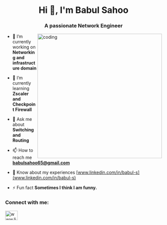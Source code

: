 
<h1 align="center">Hi 👋, I'm Babul Sahoo</h1>
<h3 align="center">A passionate Network Engineer</h3>

<img align="right" alt="coding" width="400" src="https://ameyacloud.in/wp-content/uploads/2021/07/AMAZON-AWS-CLOUD-ENGINEER.gif">

- 🔭 I’m currently working on **Networking and infrastructure domain**

- 🌱 I’m currently learning **Zscaler and Checkpoint Firewall**

- 💬 Ask me about **Switching and Routing**

- 📫 How to reach me **babulsahoo65@gmail.com**

- 📄 Know about my experiences [www.linkedin.com/in/babul-s](www.linkedin.com/in/babul-s)

- ⚡ Fun fact **Sometimes I think I am funny.**

<h3 align="left">Connect with me:</h3>
<p align="left">
<a href="https://linkedin.com/in/www.linkedin.com/in/babul-s" target="blank"><img align="center" src="https://raw.githubusercontent.com/rahuldkjain/github-profile-readme-generator/master/src/images/icons/Social/linked-in-alt.svg" alt="www.linkedin.com/in/babul-s" height="30" width="40" /></a>
</p>

